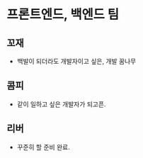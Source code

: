 # 프론트엔드, 백엔드 팀

## 꼬재

- 백발이 되더라도 개발자이고 싶은, 개발 꿈나무

## 콤피

- 같이 일하고 싶은 개발자가 되고픈.

## 리버

- 꾸준히 할 준비 완료.
